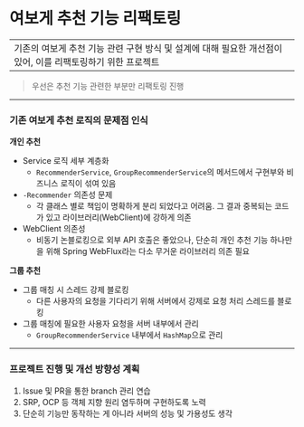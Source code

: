 # 여보게 추천 기능 리팩토링

<table>
<tr>
<td>
기존의 여보게 추천 기능 관련 구현 방식 및 설계에 대해 필요한 개선점이 있어, 이를 리팩토링하기 위한 프로젝트
</td>
</tr>
</table>

> 우선은 추천 기능 관련한 부분만 리팩토링 진행

---

### 기존 여보게 추천 로직의 문제점 인식

**개인 추천**

- Service 로직 세부 계층화
  - `RecommenderService`, `GroupRecommenderService`의 메서드에서 구현부와 비즈니스 로직이 섞여 있음
- `-Recommender` 의존성 문제
  - 각 클래스 별로 책임이 명확하게 분리 되었다고 어려움. 그 결과 중복되는 코드가 있고 라이브러리(WebClient)에 강하게 의존
- WebClient 의존성
  - 비동기 논블로킹으로 외부 API 호출은 좋았으나, 단순히 개인 추천 기능 하나만을 위해 Spring WebFlux라는 다소 무거운 라이브러리 의존 필요


**그룹 추천**

- 그룹 매칭 시 스레드 강제 블로킹
  - 다른 사용자의 요청을 기다리기 위해 서버에서 강제로 요청 처리 스레드를 블로킹
- 그룹 매칭에 필요한 사용자 요청을 서버 내부에서 관리
  - `GroupRecommenderService` 내부에서 `HashMap`으로 관리

---

### 프로젝트 진행 및 개선 방향성 계획

1. Issue 및 PR을 통한 branch 관리 연습
2. SRP, OCP 등 객체 지향 원리 염두하며 구현하도록 노력
3. 단순히 기능만 동작하는 게 아니라 서버의 성능 및 가용성도 생각

